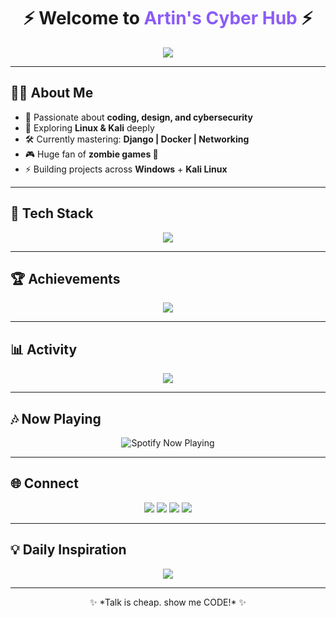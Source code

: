 <!-- HEADER -->
<h1 align="center">⚡ Welcome to <span style="color:#8B5CF6;">Artin's Cyber Hub</span> ⚡</h1>

<p align="center">
  <img src="https://readme-typing-svg.herokuapp.com?font=Fira+Code&weight=700&size=22&pause=1200&color=10B981&center=true&vCenter=true&width=600&lines=Cybersecurity+Explorer+%7C+Linux+Ninja;Django+%7C+Kotlin+%7C+Java+%7C+MySQL;Designer+%7C+Gamer+%7C+Creator;Always+Curious%2C+Always+Learning+%F0%9F%9A%80" />
</p>

---

## 🧑‍💻 About Me
- 🎯 Passionate about **coding, design, and cybersecurity**  
- 🐧 Exploring **Linux & Kali** deeply  
- 🛠 Currently mastering: **Django | Docker | Networking**  
- 🎮 Huge fan of **zombie games 🧟**  
- ⚡ Building projects across **Windows** + **Kali Linux**  

---

## 🚀 Tech Stack
<p align="center">
  <img src="https://skillicons.dev/icons?i=py,django,java,kotlin,mysql,mongodb,docker,html,css,linux,kali,git,github,idea,vscode,ps,ai,pr" />
</p>

---

## 🏆 Achievements
<p align="center">
  <img src="https://github-profile-trophy.vercel.app/?username=dxRtinxb&theme=onedark&column=6&margin-w=15&margin-h=15&no-frame=true" />
</p>

---

## 📊 Activity
<p align="center">
  <img src="https://github-readme-activity-graph.vercel.app/graph?username=dxRtinxb&theme=react-dark&hide_border=true&area=true" />
</p>

---

## 🎶 Now Playing
<p align="center">
  <img src="https://novatorem.vercel.app/api/spotify" alt="Spotify Now Playing" />
</p>

---

## 🌐 Connect
<p align="center">
  <a href="https://linkedin.com/in/yourprofile"><img src="https://img.shields.io/badge/LinkedIn-0A66C2?style=for-the-badge&logo=linkedin&logoColor=white" /></a>
  <a href="mailto:aabbassin@gmail.com"><img src="https://img.shields.io/badge/Gmail-EA4335?style=for-the-badge&logo=gmail&logoColor=white" /></a>
  <a href="https://www.instagram.com/artin_ab87/"><img src="https://img.shields.io/badge/Instagram-E4405F?style=for-the-badge&logo=instagram&logoColor=white" /></a>
  <a href="https://yourportfolio.com"><img src="https://img.shields.io/badge/Portfolio-111827?style=for-the-badge&logo=vercel&logoColor=white" /></a>
</p>

---

## 💡 Daily Inspiration
<p align="center">
  <img src="https://quotes-github-readme.vercel.app/api?type=horizontal&theme=dark" />
</p>

---

<p align="center">✨ *Talk is cheap. show me CODE!* ✨</p>
